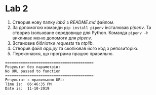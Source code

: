 # Lab 2
1. Створив нову папку *lab2* з *README.md* файлом.
2. За допомогою команди `pip install pipenv` інсталював *pipenv*. Та створив ізольоване середовище для Python. Команда `pipenv -h` викликає меню допомоги для *pipenv*.
3. Встановив бібліотки *requests* та *ntplib*.
4. Створив файл *app.py* та скопіював його код з репозиторію.
5. Переконався, що програма працює правильно.
```
========================================
Результат без параметрів:
No URL passed to function
========================================
Результат з правильною URL:
Time is:  06:46:35 PM
Date is:  11-10-2019
```